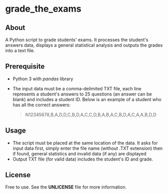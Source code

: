 # grade_the_exams

## About
A Python script to grade students' exams. It processes the student's answers data, displays a general statistical analysis and outputs the grades into a text file.

## Prerequisite
- Python 3 with _pandas_ library
- The input data must be a comma-delimited TXT file, each line represents
a student's answers to 25 questions (an answer can be blank) and includes
a student ID. Below is an example of a student who has all the correct answers:

    >N12345678,B,A,D,D,C,B,D,A,C,C,D,B,A,B,A,C,B,D,A,C,A,A,B,D,D

## Usage
- The script must be placed at the same location of the data. It asks for input data first, simply enter the file name (without .TXT extension) then if found, general statistics and invalid data (if any) are displayed
- Output TXT file (for valid data) includes the student's ID and grade.

## License
Free to use. See the **UNLICENSE** file for more information.
